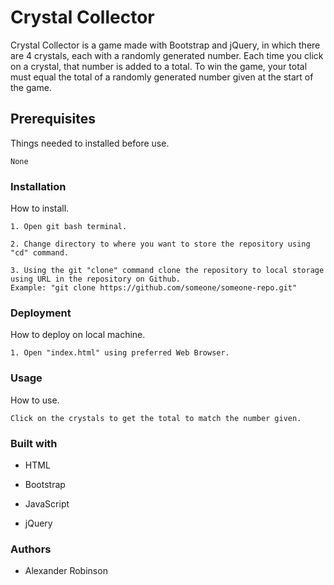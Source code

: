 # Crystal Collector

Crystal Collector is a game made with Bootstrap and jQuery, in which there are 4 crystals, each with a randomly generated number. Each time you click on a crystal, that number is added to a total. To win the game, your total must equal the total of a randomly generated number given at the start of the game. 


## Prerequisites

Things needed to installed before use.

```
None
``` 

### Installation

How to install.

```
1. Open git bash terminal.
```

```
2. Change directory to where you want to store the repository using "cd" command. 
```

```
3. Using the git "clone" command clone the repository to local storage using URL in the repository on Github.  
Example: "git clone https://github.com/someone/someone-repo.git"
```


### Deployment

How to deploy on local machine.

```
1. Open "index.html" using preferred Web Browser.
```

### Usage

How to use.

```
Click on the crystals to get the total to match the number given.
```

### Built with

* HTML

* Bootstrap

* JavaScript

* jQuery

### Authors

* Alexander Robinson



